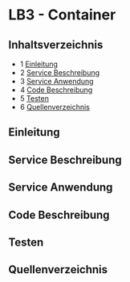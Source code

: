 # LB3 - Container

## Inhaltsverzeichnis
* 1 [Einleitung](#einleitung) 
* 2 [Service Beschreibung](#service-beschreibung)
* 3 [Service Anwendung](#service-anwendung)
* 4 [Code Beschreibung](#code-beschreibung)
* 5 [Testen](#testen)
* 6 [Quellenverzeichnis](#quellenverzeichnis)

## Einleitung

## Service Beschreibung

## Service Anwendung

## Code Beschreibung

## Testen

## Quellenverzeichnis